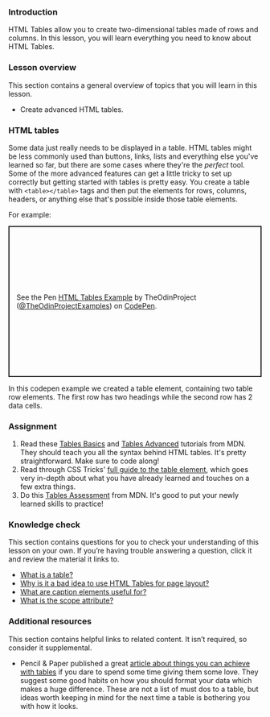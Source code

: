 ### Introduction

HTML Tables allow you to create two-dimensional tables made of rows and columns. In this lesson, you will learn everything you need to know about HTML Tables.

### Lesson overview

This section contains a general overview of topics that you will learn in this lesson.

-   Create advanced HTML tables.

### HTML tables

Some data just really needs to be displayed in a table. HTML tables might be less commonly used than buttons, links, lists and everything else you've learned so far, but there are some cases where they're the _perfect_ tool. Some of the more advanced features can get a little tricky to set up correctly but getting started with tables is pretty easy. You create a table with `<table></table>` tags and then put the elements for rows, columns, headers, or anything else that's possible inside those table elements.

For example: 

<p class="codepen" data-height="300" data-theme-id="dark" data-default-tab="css,result" data-slug-hash="JjrYEqX" data-editable="true" data-user="TheOdinProjectExamples" style="height: 300px; box-sizing: border-box; display: flex; align-items: center; justify-content: center; border: 2px solid; margin: 1em 0; padding: 1em;">
  <span>See the Pen <a href="https://codepen.io/TheOdinProjectExamples/pen/JjrYEqX">
  HTML Tables Example</a> by TheOdinProject (<a href="https://codepen.io/TheOdinProjectExamples">@TheOdinProjectExamples</a>)
  on <a href="https://codepen.io">CodePen</a>.</span>
</p>
<script async src="https://cpwebassets.codepen.io/assets/embed/ei.js"></script>

In this codepen example we created a table element, containing two table row elements. The first row has two headings while the second row has 2 data cells.

### Assignment

<div class="lesson-content__panel" markdown="1">

1. Read these [Tables Basics](https://developer.mozilla.org/en-US/docs/Learn/HTML/Tables/Basics) and [Tables Advanced](https://developer.mozilla.org/en-US/docs/Learn/HTML/Tables/Advanced) tutorials from MDN. They should teach you all the syntax behind HTML tables. It's pretty straightforward. Make sure to code along!
1. Read through CSS Tricks' [full guide to the table element](https://css-tricks.com/complete-guide-table-element/), which goes very in-depth about what you have already learned and touches on a few extra things. 
1. Do this [Tables Assessment](https://developer.mozilla.org/en-US/docs/Learn/HTML/Tables/Structuring_planet_data) from MDN. It's good to put your newly learned skills to practice!

</div>

### Knowledge check

This section contains questions for you to check your understanding of this lesson on your own. If you’re having trouble answering a question, click it and review the material it links to.

-   [What is a table?](https://developer.mozilla.org/en-US/docs/Learn/HTML/Tables/Basics#what_is_a_table_)
-   [Why is it a bad idea to use HTML Tables for page layout?](https://developer.mozilla.org/en-US/docs/Learn/HTML/Tables/Basics#when_should_you_not_use_html_tables)
-   [What are caption elements useful for?](https://developer.mozilla.org/en-US/docs/Learn/HTML/Tables/Advanced#adding_a_caption_to_your_table_with_caption)
-   [What is the scope attribute?](https://developer.mozilla.org/en-US/docs/Learn/HTML/Tables/Advanced#the_scope_attribute)

### Additional resources

This section contains helpful links to related content. It isn’t required, so consider it supplemental.

-   Pencil & Paper published a great [article about things you can achieve with tables](https://pencilandpaper.io/articles/ux-pattern-analysis-enterprise-data-tables) if you dare to spend some time giving them some love. They suggest some good habits on how you should format your data which makes a huge difference. These are not a list of must dos to a table, but ideas worth keeping in mind for the next time a table is bothering you with how it looks. 
